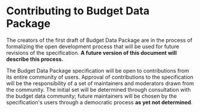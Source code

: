 # Contributing to Budget Data Package

The creators of the first draft of Budget Data Package are in the process of formalizing the open development process that will be used for future revisions of the specification. **A future version of this document will describe this process.**

The Budget Data Package specification will be open to contributions from its entire community of users. Approval of contributions to the specification will be the responsibility of a set of maintainers and moderators drawn from the community. The initial set will be determined through consultation with the budget data community; future maintainers will be chosen by the specification's users through a democratic process **as yet not determined**.